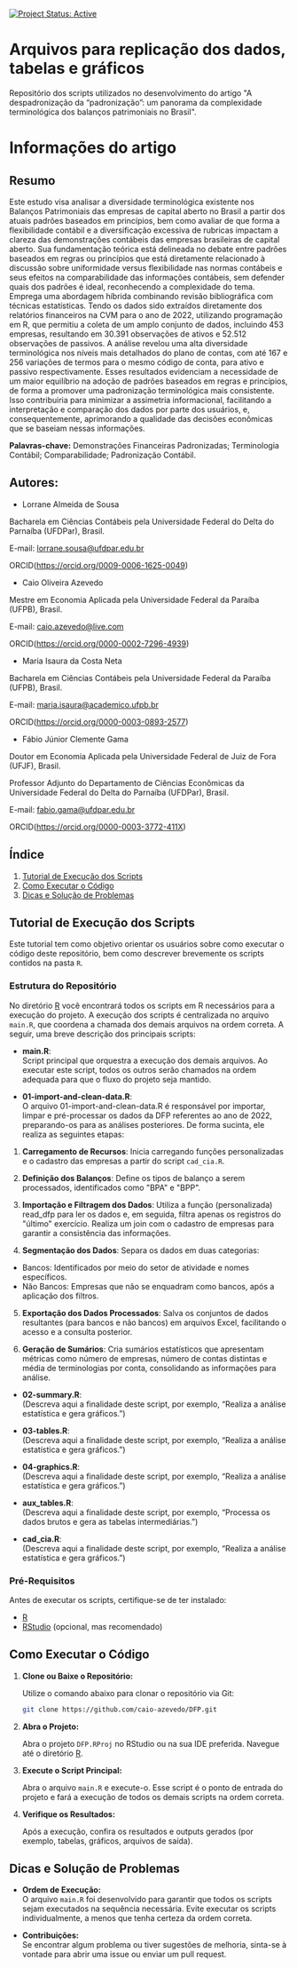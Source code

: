[![Project Status: Active](https://www.repostatus.org/badges/latest/active.svg)](https://www.repostatus.org/#active)

# Arquivos para replicação dos dados, tabelas e gráficos
Repositório dos scripts utilizados no desenvolvimento do artigo "A despadronização da “padronização”: um panorama da complexidade terminológica dos balanços patrimoniais no Brasil".

# Informações do artigo

## Resumo

Este estudo visa analisar a diversidade terminológica existente nos Balanços Patrimoniais das empresas de capital aberto no Brasil a partir dos atuais padrões baseados em princípios, bem como avaliar de que forma a flexibilidade contábil e a diversificação excessiva de rubricas impactam a clareza das demonstrações contábeis das empresas brasileiras de capital aberto. Sua fundamentação teórica está delineada no debate entre padrões baseados em regras ou princípios que está diretamente relacionado à discussão sobre uniformidade versus flexibilidade nas normas contábeis e seus efeitos na comparabilidade das informações contábeis, sem defender quais dos padrões é ideal, reconhecendo a complexidade do tema. Emprega uma abordagem híbrida combinando revisão bibliográfica com técnicas estatísticas. Tendo os dados sido extraídos diretamente dos relatórios financeiros na CVM para o ano de 2022, utilizando programação em R, que permitiu a coleta de um amplo conjunto de dados, incluindo 453 empresas, resultando em 30.391 observações de ativos e 52.512 observações de passivos. A análise revelou uma alta diversidade terminológica nos níveis mais detalhados do plano de contas, com até 167 e 256 variações de termos para o mesmo código de conta, para ativo e passivo respectivamente. Esses resultados evidenciam a necessidade de um maior equilíbrio na adoção de padrões baseados em regras e princípios, de forma a promover uma padronização terminológica mais consistente. Isso contribuiria para minimizar a assimetria informacional, facilitando a interpretação e comparação dos dados por parte dos usuários, e, consequentemente, aprimorando a qualidade das decisões econômicas que se baseiam nessas informações.

**Palavras-chave:** Demonstrações Financeiras Padronizadas; Terminologia Contábil; Comparabilidade; Padronização Contábil.


## Autores:

* Lorrane Almeida de Sousa

Bacharela em Ciências Contábeis pela Universidade Federal do Delta do Parnaíba (UFDPar), Brasil.

E-mail: lorrane.sousa@ufdpar.edu.br

ORCID(https://orcid.org/0009-0006-1625-0049)


* Caio Oliveira Azevedo

Mestre em Economia Aplicada pela Universidade Federal da Paraíba (UFPB), Brasil.

E-mail: caio.azevedo@live.com

ORCID(https://orcid.org/0000-0002-7296-4939)


* Maria Isaura da Costa Neta

Bacharela em Ciências Contábeis pela Universidade Federal da Paraíba (UFPB), Brasil.

E-mail: maria.isaura@academico.ufpb.br

ORCID(https://orcid.org/0000-0003-0893-2577)


* Fábio Júnior Clemente Gama

Doutor em Economia Aplicada pela Universidade Federal de Juiz de Fora (UFJF), Brasil.

Professor Adjunto do Departamento de Ciências Econômicas da Universidade Federal do Delta do Parnaíba (UFDPar), Brasil.

E-mail: fabio.gama@ufdpar.edu.br

ORCID(https://orcid.org/0000-0003-3772-411X) 

## Índice

1. [Tutorial de Execução dos Scripts](#tutorial-de-execução-dos-scripts)
2. [Como Executar o Código](#como-executar-o-código)
3. [Dicas e Solução de Problemas](#dicas-e-solução-de-problemas)

## Tutorial de Execução dos Scripts

Este tutorial tem como objetivo orientar os usuários sobre como executar o código deste repositório, bem como descrever brevemente os scripts contidos na pasta `R`.

### Estrutura do Repositório

No diretório [R](https://github.com/caio-azevedo/DFP/tree/master/R) você encontrará todos os scripts em R necessários para a execução do projeto. A execução dos scripts é centralizada no arquivo `main.R`, que coordena a chamada dos demais arquivos na ordem correta. A seguir, uma breve descrição dos principais scripts:

- **main.R**:  
  Script principal que orquestra a execução dos demais arquivos. Ao executar este script, todos os outros serão chamados na ordem adequada para que o fluxo do projeto seja mantido.

- **01-import-and-clean-data.R**:  
  O arquivo 01-import-and-clean-data.R é responsável por importar, limpar e pré-processar os dados da DFP referentes ao ano de 2022, preparando-os para as análises posteriores. De forma sucinta, ele realiza as seguintes etapas:

1. **Carregamento de Recursos**:
Inicia carregando funções personalizadas e o cadastro das empresas a partir do script `cad_cia.R`.

2. **Definição dos Balanços**:
Define os tipos de balanço a serem processados, identificados como "BPA" e "BPP".

3. **Importação e Filtragem dos Dados**:
Utiliza a função (personalizada) read_dfp para ler os dados e, em seguida, filtra apenas os registros do "último" exercício. Realiza um join com o cadastro de empresas para garantir a consistência das informações.

4. **Segmentação dos Dados**:
Separa os dados em duas categorias:

- Bancos: Identificados por meio do setor de atividade e nomes específicos.
- Não Bancos: Empresas que não se enquadram como bancos, após a aplicação dos filtros.

5. **Exportação dos Dados Processados**:
Salva os conjuntos de dados resultantes (para bancos e não bancos) em arquivos Excel, facilitando o acesso e a consulta posterior.

6. **Geração de Sumários**:
Cria sumários estatísticos que apresentam métricas como número de empresas, número de contas distintas e média de terminologias por conta, consolidando as informações para análise.

- **02-summary.R**:  
  (Descreva aqui a finalidade deste script, por exemplo, “Realiza a análise estatística e gera gráficos.”)

- **03-tables.R**:  
  (Descreva aqui a finalidade deste script, por exemplo, “Realiza a análise estatística e gera gráficos.”)

- **04-graphics.R**:  
  (Descreva aqui a finalidade deste script, por exemplo, “Realiza a análise estatística e gera gráficos.”)

- **aux_tables.R**:  
  (Descreva aqui a finalidade deste script, por exemplo, “Processa os dados brutos e gera as tabelas intermediárias.”)

- **cad_cia.R**:  
  (Descreva aqui a finalidade deste script, por exemplo, “Realiza a análise estatística e gera gráficos.”)

### Pré-Requisitos

Antes de executar os scripts, certifique-se de ter instalado:

- [R](https://www.r-project.org/)
- [RStudio](https://www.rstudio.com/) (opcional, mas recomendado)


## Como Executar o Código

1. **Clone ou Baixe o Repositório:**

   Utilize o comando abaixo para clonar o repositório via Git:
   
   ```bash
   git clone https://github.com/caio-azevedo/DFP.git
   ```

2. **Abra o Projeto:**

   Abra o projeto `DFP.RProj` no RStudio ou na sua IDE preferida. Navegue até o diretório [R](https://github.com/caio-azevedo/DFP/tree/master/R).

3. **Execute o Script Principal:**

   Abra o arquivo `main.R` e execute-o. Esse script é o ponto de entrada do projeto e fará a execução de todos os demais scripts na ordem correta.

4. **Verifique os Resultados:**

   Após a execução, confira os resultados e outputs gerados (por exemplo, tabelas, gráficos, arquivos de saída).

## Dicas e Solução de Problemas


- **Ordem de Execução:**  
  O arquivo `main.R` foi desenvolvido para garantir que todos os scripts sejam executados na sequência necessária. Evite executar os scripts individualmente, a menos que tenha certeza da ordem correta.

- **Contribuições:**  
  Se encontrar algum problema ou tiver sugestões de melhoria, sinta-se à vontade para abrir uma issue ou enviar um pull request.


